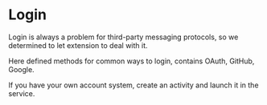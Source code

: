 # Login

Login is always a problem for third-party messaging protocols, so we determined to let extension to deal with it.

Here defined methods for common ways to login, contains OAuth, GitHub, Google.

If you have your own account system, create an activity and launch it in the service.
